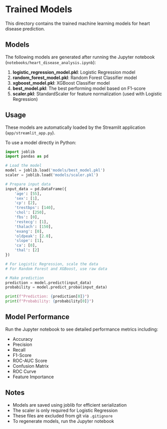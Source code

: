 # Trained Models

This directory contains the trained machine learning models for heart disease prediction.

## Models

The following models are generated after running the Jupyter notebook (`notebooks/heart_disease_analysis.ipynb`):

1. **logistic_regression_model.pkl**: Logistic Regression model
2. **random_forest_model.pkl**: Random Forest Classifier model
3. **xgboost_model.pkl**: XGBoost Classifier model
4. **best_model.pkl**: The best performing model based on F1-score
5. **scaler.pkl**: StandardScaler for feature normalization (used with Logistic Regression)

## Usage

These models are automatically loaded by the Streamlit application (`app/streamlit_app.py`).

To use a model directly in Python:

```python
import joblib
import pandas as pd

# Load the model
model = joblib.load('models/best_model.pkl')
scaler = joblib.load('models/scaler.pkl')

# Prepare input data
input_data = pd.DataFrame({
    'age': [55],
    'sex': [1],
    'cp': [2],
    'trestbps': [140],
    'chol': [250],
    'fbs': [0],
    'restecg': [1],
    'thalach': [150],
    'exang': [0],
    'oldpeak': [2.0],
    'slope': [1],
    'ca': [0],
    'thal': [2]
})

# For Logistic Regression, scale the data
# For Random Forest and XGBoost, use raw data

# Make prediction
prediction = model.predict(input_data)
probability = model.predict_proba(input_data)

print(f"Prediction: {prediction[0]}")
print(f"Probability: {probability[0]}")
```

## Model Performance

Run the Jupyter notebook to see detailed performance metrics including:
- Accuracy
- Precision
- Recall
- F1-Score
- ROC-AUC Score
- Confusion Matrix
- ROC Curve
- Feature Importance

## Notes

- Models are saved using joblib for efficient serialization
- The scaler is only required for Logistic Regression
- These files are excluded from git via `.gitignore`
- To regenerate models, run the Jupyter notebook
